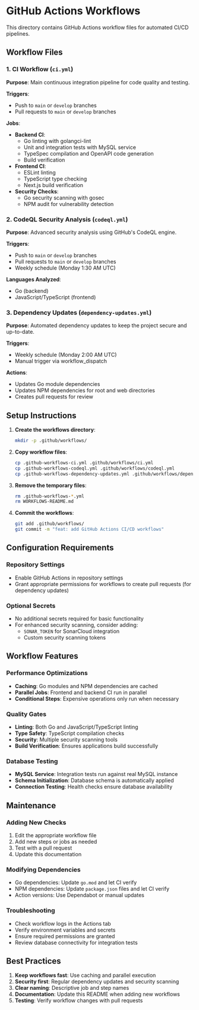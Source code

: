 # GitHub Actions Workflows

This directory contains GitHub Actions workflow files for automated CI/CD pipelines.

## Workflow Files

### 1. CI Workflow (`ci.yml`)
**Purpose**: Main continuous integration pipeline for code quality and testing.

**Triggers**:
- Push to `main` or `develop` branches
- Pull requests to `main` or `develop` branches

**Jobs**:
- **Backend CI**: 
  - Go linting with golangci-lint
  - Unit and integration tests with MySQL service
  - TypeSpec compilation and OpenAPI code generation
  - Build verification
- **Frontend CI**:
  - ESLint linting
  - TypeScript type checking
  - Next.js build verification
- **Security Checks**:
  - Go security scanning with gosec
  - NPM audit for vulnerability detection

### 2. CodeQL Security Analysis (`codeql.yml`)
**Purpose**: Advanced security analysis using GitHub's CodeQL engine.

**Triggers**:
- Push to `main` or `develop` branches
- Pull requests to `main` or `develop` branches
- Weekly schedule (Monday 1:30 AM UTC)

**Languages Analyzed**:
- Go (backend)
- JavaScript/TypeScript (frontend)

### 3. Dependency Updates (`dependency-updates.yml`)
**Purpose**: Automated dependency updates to keep the project secure and up-to-date.

**Triggers**:
- Weekly schedule (Monday 2:00 AM UTC)
- Manual trigger via workflow_dispatch

**Actions**:
- Updates Go module dependencies
- Updates NPM dependencies for root and web directories
- Creates pull requests for review

## Setup Instructions

1. **Create the workflows directory**:
   ```bash
   mkdir -p .github/workflows/
   ```

2. **Copy workflow files**:
   ```bash
   cp .github-workflows-ci.yml .github/workflows/ci.yml
   cp .github-workflows-codeql.yml .github/workflows/codeql.yml
   cp .github-workflows-dependency-updates.yml .github/workflows/dependency-updates.yml
   ```

3. **Remove the temporary files**:
   ```bash
   rm .github-workflows-*.yml
   rm WORKFLOWS-README.md
   ```

4. **Commit the workflows**:
   ```bash
   git add .github/workflows/
   git commit -m "feat: add GitHub Actions CI/CD workflows"
   ```

## Configuration Requirements

### Repository Settings
- Enable GitHub Actions in repository settings
- Grant appropriate permissions for workflows to create pull requests (for dependency updates)

### Optional Secrets
- No additional secrets required for basic functionality
- For enhanced security scanning, consider adding:
  - `SONAR_TOKEN` for SonarCloud integration
  - Custom security scanning tokens

## Workflow Features

### Performance Optimizations
- **Caching**: Go modules and NPM dependencies are cached
- **Parallel Jobs**: Frontend and backend CI run in parallel
- **Conditional Steps**: Expensive operations only run when necessary

### Quality Gates
- **Linting**: Both Go and JavaScript/TypeScript linting
- **Type Safety**: TypeScript compilation checks
- **Security**: Multiple security scanning tools
- **Build Verification**: Ensures applications build successfully

### Database Testing
- **MySQL Service**: Integration tests run against real MySQL instance
- **Schema Initialization**: Database schema is automatically applied
- **Connection Testing**: Health checks ensure database availability

## Maintenance

### Adding New Checks
1. Edit the appropriate workflow file
2. Add new steps or jobs as needed
3. Test with a pull request
4. Update this documentation

### Modifying Dependencies
- Go dependencies: Update `go.mod` and let CI verify
- NPM dependencies: Update `package.json` files and let CI verify
- Action versions: Use Dependabot or manual updates

### Troubleshooting
- Check workflow logs in the Actions tab
- Verify environment variables and secrets
- Ensure required permissions are granted
- Review database connectivity for integration tests

## Best Practices

1. **Keep workflows fast**: Use caching and parallel execution
2. **Security first**: Regular dependency updates and security scanning
3. **Clear naming**: Descriptive job and step names
4. **Documentation**: Update this README when adding new workflows
5. **Testing**: Verify workflow changes with pull requests